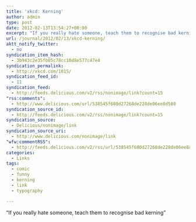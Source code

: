 ```yaml
---
title: 'xkcd: Kerning'
author: admin
type: post
date: 2012-02-13T13:54:27+00:00
excerpt: "If you really hate someone, teach them to recognise bad kerning"
url: /journal/2012/02/13/xkcd-kerning/
aktt_notify_twitter:
  - no
syndication_item_hash:
  - 3b943c2e35fb05c78cc10d8e577c47e4
syndication_permalink:
  - http://xkcd.com/1015/
syndication_feed_id:
  - 11
syndication_feed:
  - http://feeds.delicious.com/v2/rss/nonimage/link?count=15
"rss:comments":
  - http://www.delicious.com/url/538545f680d27268de228de06ee8d508
syndication_source_id:
  - http://feeds.delicious.com/v2/rss/nonimage/link?count=15
syndication_source:
  - Delicious/nonimage/link
syndication_source_uri:
  - http://www.delicious.com/nonimage/link
"wfw:commentRSS":
  - http://feeds.delicious.com/v2/rss/url/538545f680d27268de228de06ee8d508
categories:
  - Links
tags:
  - comic
  - funny
  - kerning
  - link
  - typography

---
```

&#8220;If you really hate someone, teach them to recognise bad kerning&#8221;